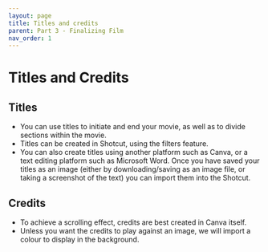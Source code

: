 ```yaml
---
layout: page
title: Titles and credits
parent: Part 3 - Finalizing Film
nav_order: 1
---
```

# Titles and Credits

## Titles

+ You can use titles to initiate and end your movie, as well as to divide sections within the movie.
+ Titles can be created in Shotcut, using the filters feature.
+ You can also create titles using another platform such as Canva, or a text editing platform such as Microsoft Word. Once you have saved your titles as an image (either by downloading/saving as an image file, or taking a screenshot of the text) you can import them into the Shotcut.

## Credits

+ To achieve a scrolling effect, credits are best created in Canva itself.
+ Unless you want the credits to play against an image, we will import a colour to display in the background. 
